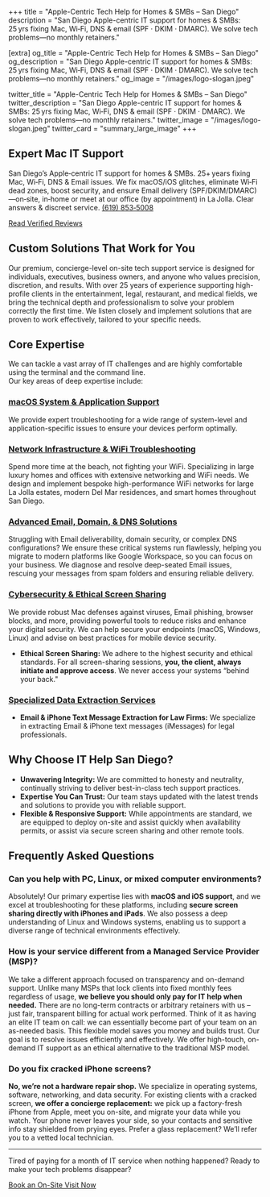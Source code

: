 +++
title       = "Apple-Centric Tech Help for Homes & SMBs – San Diego"
description = "San Diego Apple-centric IT support for homes & SMBs: 25 yrs fixing Mac, Wi‑Fi, DNS & email (SPF · DKIM · DMARC). We solve tech problems—no monthly retainers."

[extra]
og_title        = "Apple-Centric Tech Help for Homes & SMBs – San Diego"
og_description  = "San Diego Apple-centric IT support for homes & SMBs: 25 yrs fixing Mac, Wi‑Fi, DNS & email (SPF · DKIM · DMARC). We solve tech problems—no monthly retainers."
og_image        = "/images/logo-slogan.jpeg"

twitter_title       = "Apple-Centric Tech Help for Homes & SMBs – San Diego"
twitter_description = "San Diego Apple-centric IT support for homes & SMBs: 25 yrs fixing Mac, Wi‑Fi, DNS & email (SPF · DKIM · DMARC). We solve tech problems—no monthly retainers."
twitter_image       = "/images/logo-slogan.jpeg"
twitter_card        = "summary_large_image"
+++
<script type="application/ld+json">
{
  "@context": "https://schema.org",
  "@type": "FAQPage",
  "speakable": {
    "@type": "SpeakableSpecification",
      "xpath": [
        "//h3[@id='can-you-help-with-pc-linux-or-mixed-computer-environments']",
        "//h3[@id='how-is-your-service-different-from-a-managed-service-provider-msp']"
      ]
  },
  "mainEntity": [
    {
      "@type": "Question",
        "name": "Can you help with PC, Linux, or mixed computer environments?",
      "acceptedAnswer": {
        "@type": "Answer",
        "text": "Absolutely! Our primary expertise lies with **macOS and iOS support**, and we excel at remote troubleshooting for these platforms, including **secure screen sharing directly with iPhones and iPads**. We also possess a deep understanding of Windows and Linux systems, enabling us to support diverse tech environments effectively. My daily driver is Kali Purple Linux (a specialized security-focused operating system), so we're comfortable across platforms."
      }
    },
    {
      "@type": "Question",
      "name": "How is your service different from a Managed Service Provider (MSP)?",
      "acceptedAnswer": {
        "@type": "Answer",
        "text": "We take a different approach focused on transparency and on-demand support. Unlike many MSPs that lock clients into fixed monthly fees regardless of usage, we believe you should only pay for IT help when needed. There are no long-term contracts or arbitrary retainers with us – just fair, transparent billing for actual work performed. Think of it as having an elite IT team on call: we can essentially become part of your team on an as-needed basis. This flexible model saves you money and builds trust, since our incentive is to solve issues efficiently, not to pad hours. We offer high-touch, on-demand IT support as an ethical alternative to the traditional MSP model."
      }
    },
    {
      "@type": "Question",
      "name": "Do you fix cracked iPhone screens?",
      "acceptedAnswer": {
        "@type": "Answer",
        "text": "No, we’re not a hardware repair shop—we specialize in operating systems, software, networking, and data security. For existing clients with a cracked screen, we offer a concierge swap: we pick up a factory-fresh iPhone from Apple, meet you on-site, and migrate your data while you watch. Your phone never leaves your hands, so your contacts and sensitive info stay shielded from prying eyes. Prefer a glass replacement? We’ll refer you to a vetted local technician."
      }
    },
    {
      "@type": "Question",
      "name": "Do you provide same-day service in La Jolla?",
      "acceptedAnswer": {
        "@type": "Answer",
        "text": "Yes. For most Mac, Wi‑Fi or email issues we can dispatch to La Jolla the same day, schedule permitting."
      }
    }
  ]
}
</script>

<script type="application/ld+json">
{
  "@context": "https://schema.org",
  "@type": ["LocalBusiness", "ProfessionalService"],
  "name": "IT Help San Diego",
  "url": "https://www.it-help.tech/",
  "image": "https://www.it-help.tech/images/logo-slogan.jpeg",
  "telephone": "+1-619-853-5008",
  "priceRange": "$$$",
  "address": {
    "@type": "PostalAddress",
    "streetAddress": "888 Prospect Street Suite 200",
    "addressLocality": "San Diego",
    "addressRegion": "CA",
    "postalCode": "92037",
    "addressCountry": "US"
  },
  "geo": {
    "@type": "GeoCoordinates",
    "latitude": 32.8450,
    "longitude": -117.2760
  },
  "areaServed": {
    "@type": "Place",
    "address": {
      "@type": "PostalAddress",
      "addressLocality": "San Diego",
      "addressRegion": "CA",
      "addressCountry": "US"
    }
  },
  "sameAs": [
    "https://www.linkedin.com/company/it-help-san-diego",
    "https://g.page/r/CaF_LIXG2uLzEB0/review"
  ],
  "description": "Apple‑centric tech help for homes & SMBs—no monthly retainers.",
  "openingHoursSpecification": [{
    "@type": "OpeningHoursSpecification",
    "dayOfWeek": [
      "https://schema.org/Monday",
      "https://schema.org/Tuesday",
      "https://schema.org/Wednesday",
      "https://schema.org/Thursday",
      "https://schema.org/Friday",
      "https://schema.org/Saturday",
      "https://schema.org/Sunday"
    ],
    "opens": "08:00",
    "closes": "20:00",
    "description": "By appointment only"
  }],
  "contactPoint": {
    "@type": "ContactPoint",
    "telephone": "+1-619-853-5008",
    "contactType": "customer support",
    "areaServed": "US-CA"
  },
  "aggregateRating": {
    "@type": "AggregateRating",
    "ratingValue": "5",
    "reviewCount": "188"
  }
}
</script>


<!-- Homepage hero heading -->
<section class="homepage-hero">
  <h1 class="hero">
    Expert Mac IT Support
  </h1>
</section>

<p class="intro">
San Diego’s Apple‑centric IT support for homes & SMBs. 25+ years fixing Mac, Wi‑Fi, DNS & Email issues. We fix macOS/iOS glitches, eliminate Wi‑Fi dead zones, boost security, and ensure Email delivery (SPF/DKIM/DMARC)—on‑site, in‑home or meet at our office (by appointment) in La Jolla. Clear answers & discreet service. <a class="phone-line" href="tel:16198535008">(619) 853‑5008</a>
</p>

<p><a href="https://8750b1ff89054a2b8a27550322e2ed7c.elf.site" target="_blank" rel="noopener noreferrer" class="cta-button">Read Verified Reviews</a></p>    

## Custom Solutions That Work for You  

Our premium, concierge-level on-site tech support service is designed for individuals, executives, business owners, and anyone who values precision, discretion, and results. With over 25 years of experience supporting high-profile clients in the entertainment, legal, restaurant, and medical fields, we bring the technical depth and professionalism to solve your problem correctly the first time. We listen closely and implement solutions that are proven to work effectively, tailored to your specific needs.

## Core Expertise

We can tackle a vast array of IT challenges and are highly comfortable using the terminal and the command line.  
Our key areas of deep expertise include:

### <a href="/services/#macos-system" class="gold-link">macOS System &amp; Application Support</a>

We provide expert troubleshooting for a wide range of system-level and application-specific issues to ensure your devices perform optimally.

### <a href="/services/#network-wifi" class="gold-link">Network Infrastructure &amp; WiFi Troubleshooting</a>

Spend more time at the beach, not fighting your WiFi.
Specializing in large luxury homes and offices with extensive networking and WiFi needs.
We design and implement bespoke high-performance WiFi networks for large La Jolla estates, modern Del Mar residences, and smart homes throughout San Diego.

### <a href="/services/#email-domain-dns" class="gold-link">Advanced Email, Domain, &amp; DNS Solutions</a>

Struggling with Email deliverability, domain security, or complex DNS configurations? We ensure these critical systems run flawlessly, helping you migrate to modern platforms like Google Workspace, so you can focus on your business. We diagnose and resolve deep-seated Email issues, rescuing your messages from spam folders and ensuring reliable delivery.

### <a href="/services/#cybersecurity" class="gold-link">Cybersecurity &amp; Ethical Screen Sharing</a>

We provide robust Mac defenses against viruses, Email phishing, browser blocks, and more, providing powerful tools to reduce risks and enhance your digital security. We can help secure your endpoints (macOS, Windows, Linux) and advise on best practices for mobile device security.
* **Ethical Screen Sharing:** We adhere to the highest security and ethical standards. For all screen-sharing sessions, **you, the client, always initiate and approve access**. We never access your systems “behind your back."

### <a href="/services/#data-discovery" class="gold-link">Specialized Data Extraction Services</a>

* **Email & iPhone Text Message Extraction for Law Firms:** We specialize in extracting Email & iPhone text messages (iMessages) for legal professionals.

## Why Choose IT Help San Diego?

* **Unwavering Integrity:** We are committed to honesty and neutrality, continually striving to deliver best-in-class tech support practices.
* **Expertise You Can Trust:** Our team stays updated with the latest trends and solutions to provide you with reliable support.
* **Flexible & Responsive Support:** While appointments are standard, we are equipped to deploy on-site and assist quickly when availability permits, or assist via secure screen sharing and other remote tools.

## Frequently Asked Questions

### Can you help with PC, Linux, or mixed computer environments?
Absolutely! Our primary expertise lies with **macOS and iOS support**, and we excel at troubleshooting for these platforms, including **secure screen sharing directly with iPhones and iPads**. We also possess a deep understanding of Linux and Windows systems, enabling us to support a diverse range of technical environments effectively.  

### How is your service different from a Managed Service Provider (MSP)?
We take a different approach focused on transparency and on-demand support. Unlike many MSPs that lock clients into fixed monthly fees regardless of usage, **we believe you should only pay for IT help when needed.** There are no long-term contracts or arbitrary retainers with us – just fair, transparent billing for actual work performed. Think of it as having an elite IT team on call: we can essentially become part of your team on an as-needed basis. This flexible model saves you money and builds trust. Our goal is to resolve issues efficiently and effectively. We offer high-touch, on-demand IT support as an ethical alternative to the traditional MSP model.

### Do you fix cracked iPhone screens?

**No, we’re not a hardware repair shop.** We specialize in operating systems, software, networking, and data security. For existing clients with a cracked screen, **we offer a concierge replacement:** we pick up a factory-fresh iPhone from Apple, meet you on-site, and migrate your data while you watch. Your phone never leaves your side, so your contacts and sensitive info stay shielded from prying eyes. Prefer a glass replacement? We’ll refer you to a vetted local technician.

---
Tired of paying for a month of IT service when nothing happened?
Ready to make your tech problems disappear?  

<p><a class="cta-button" href="https://schedule.it-help.tech/" target="_blank" rel="noopener noreferrer">Book an On-Site Visit Now</a></p>
